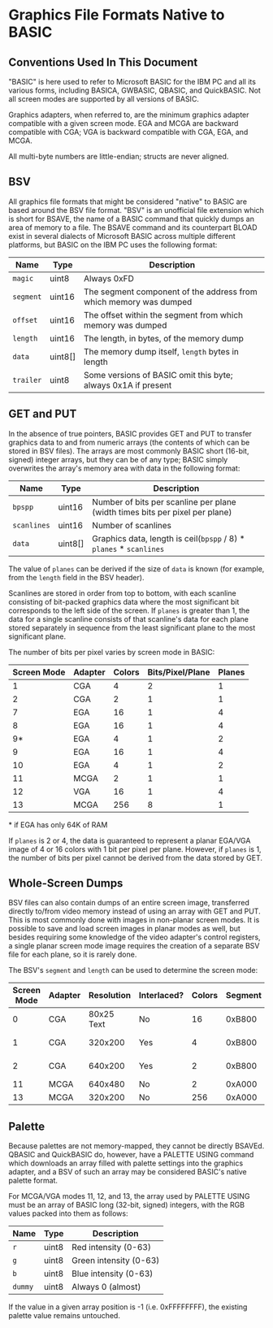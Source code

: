 # Graphics File Formats Native to BASIC


## Conventions Used In This Document

"BASIC" is here used to refer to Microsoft BASIC for the IBM PC and all its various forms, including BASICA, GWBASIC, QBASIC, and QuickBASIC.  Not all screen modes are supported by all versions of BASIC.

Graphics adapters, when referred to, are the minimum graphics adapter compatible with a given screen mode.  EGA and MCGA are backward compatible with CGA; VGA is backward compatible with CGA, EGA, and MCGA.

All multi-byte numbers are little-endian; structs are never aligned.


## BSV

All graphics file formats that might be considered "native" to BASIC are based around the BSV file format.  "BSV" is an unofficial file extension which is short for BSAVE, the name of a BASIC command that quickly dumps an area of memory to a file.  The BSAVE command and its counterpart BLOAD exist in several dialects of Microsoft BASIC across multiple different platforms, but BASIC on the IBM PC uses the following format:

| Name      | Type    | Description                                                       |
| --------- | ------- | ----------------------------------------------------------------- |
| `magic`   | uint8   | Always 0xFD                                                       |
| `segment` | uint16  | The segment component of the address from which memory was dumped |
| `offset`  | uint16  | The offset within the segment from which memory was dumped        |
| `length`  | uint16  | The length, in bytes, of the memory dump                          |
| `data`    | uint8[] | The memory dump itself, `length` bytes in length                  |
| `trailer` | uint8   | Some versions of BASIC omit this byte; always 0x1A if present     |


## GET and PUT

In the absence of true pointers, BASIC provides GET and PUT to transfer graphics data to and from numeric arrays (the contents of which can be stored in BSV files).  The arrays are most commonly BASIC short (16-bit, signed) integer arrays, but they can be of any type; BASIC simply overwrites the array's memory area with data in the following format:

| Name        | Type    | Description                                                                  |
| ----------- | ------- | ---------------------------------------------------------------------------- |
| `bpspp`     | uint16  | Number of bits per scanline per plane (width times bits per pixel per plane) |
| `scanlines` | uint16  | Number of scanlines                                                          |
| `data`      | uint8[] | Graphics data, length is ceil(`bpspp` / 8) * `planes` * `scanlines`          | 

The value of `planes` can be derived if the size of `data` is known (for example, from the `length` field in the BSV header).

Scanlines are stored in order from top to bottom, with each scanline consisting of bit-packed graphics data where the most significant bit corresponds to the left side of the screen.  If `planes` is greater than 1, the data for a single scanline consists of that scanline's data for each plane stored separately in sequence from the least significant plane to the most significant plane.

The number of bits per pixel varies by screen mode in BASIC:

| Screen Mode | Adapter | Colors | Bits/Pixel/Plane | Planes |
| ----------- | ------- | ------ | ---------------- | ------ |
| 1           | CGA     | 4      | 2                | 1      |
| 2           | CGA     | 2      | 1                | 1      |
| 7           | EGA     | 16     | 1                | 4      |
| 8           | EGA     | 16     | 1                | 4      |
| 9*          | EGA     | 4      | 1                | 2      |
| 9           | EGA     | 16     | 1                | 4      |
| 10          | EGA     | 4      | 1                | 2      |
| 11          | MCGA    | 2      | 1                | 1      |
| 12          | VGA     | 16     | 1                | 4      |
| 13          | MCGA    | 256    | 8                | 1      |

\* if EGA has only 64K of RAM

If `planes` is 2 or 4, the data is guaranteed to represent a planar EGA/VGA image of 4 or 16 colors with 1 bit per pixel per plane.  However, if `planes` is 1, the number of bits per pixel cannot be derived from the data stored by GET.


## Whole-Screen Dumps

BSV files can also contain dumps of an entire screen image, transferred directly to/from video memory instead of using an array with GET and PUT.  This is most commonly done with images in non-planar screen modes.  It is possible to save and load screen images in planar modes as well, but besides requiring some knowledge of the video adapter's control registers, a single planar screen mode image requires the creation of a separate BSV file for each plane, so it is rarely done.

The BSV's `segment` and `length` can be used to determine the screen mode:

| Screen Mode | Adapter | Resolution | Interlaced? | Colors | Segment | Length      |
| ----------- | ------- | ---------- | ----------- | ------ | ------- | ----------- |
| 0           | CGA     | 80x25 Text | No          | 16     | 0xB800  | 4000        |
| 1           | CGA     | 320x200    | Yes         | 4      | 0xB800  | 16192-16384 |
| 2           | CGA     | 640x200    | Yes         | 2      | 0xB800  | 16192-16384 |
| 11          | MCGA    | 640x480    | No          | 2      | 0xA000  | 38400       |
| 13          | MCGA    | 320x200    | No          | 256    | 0xA000  | 64000       |


## Palette

Because palettes are not memory-mapped, they cannot be directly BSAVEd.  QBASIC and QuickBASIC do, however, have a PALETTE USING command which downloads an array filled with palette settings into the graphics adapter, and a BSV of such an array may be considered BASIC's native palette format.

For MCGA/VGA modes 11, 12, and 13, the array used by PALETTE USING must be an array of BASIC long (32-bit, signed) integers, with the RGB values packed into them as follows:

| Name    | Type  | Description            |
| ------- | ----- | ---------------------- |
| `r`     | uint8 | Red intensity (0-63)   |
| `g`     | uint8 | Green intensity (0-63) |
| `b`     | uint8 | Blue intensity (0-63)  |
| `dummy` | uint8 | Always 0 (almost)      |

If the value in a given array position is -1 (i.e. 0xFFFFFFFF), the existing palette value remains untouched.

